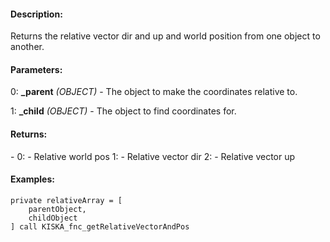#### Description:
Returns the relative vector dir and up and world position from one object to another.

#### Parameters:
0: **_parent** *(OBJECT)* - The object to make the coordinates relative to.

1: **_child** *(OBJECT)* - The object to find coordinates for.

#### Returns:
<ARRAY> -
        0: <ARRAY> - Relative world pos
        1: <ARRAY> - Relative vector dir
        2: <ARRAY> - Relative vector up

#### Examples:
```sqf
private relativeArray = [
    parentObject,
    childObject
] call KISKA_fnc_getRelativeVectorAndPos
```

